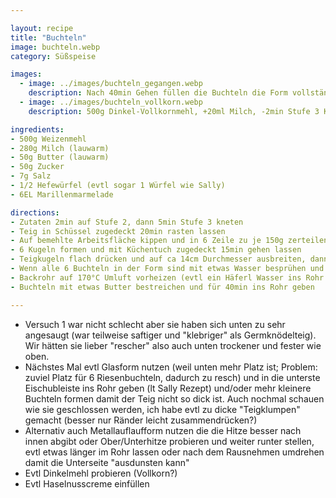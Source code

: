 ```yaml
---

layout: recipe
title: "Buchteln"
image: buchteln.webp
category: Süßspeise

images:
  - image: ../images/buchteln_gegangen.webp
    description: Nach 40min Gehen füllen die Buchteln die Form vollständig aus
  - image: ../images/buchteln_vollkorn.webp
    description: 500g Dinkel-Vollkornmehl, +20ml Milch, -2min Stufe 3 Knetzeit. VK-Teig bleibt leider sitzen bzw kompakt und schmeckt nicht wirklich gut. Nicht nochmal probieren.

ingredients:
- 500g Weizenmehl
- 280g Milch (lauwarm)
- 50g Butter (lauwarm)
- 50g Zucker
- 7g Salz
- 1/2 Hefewürfel (evtl sogar 1 Würfel wie Sally)
- 6EL Marillenmarmelade

directions:
- Zutaten 2min auf Stufe 2, dann 5min Stufe 3 kneten
- Teig in Schüssel zugedeckt 20min rasten lassen
- Auf bemehlte Arbeitsfläche kippen und in 6 Zeile zu je 150g zerteilen
- 6 Kugeln formen und mit Küchentuch zugedeckt 15min gehen lassen
- Teigkugeln flach drücken und auf ca 14cm Durchmesser ausbreiten, dann 1EL Marillenmarmelade reingeben und die Enden nach oben zusammenziehen und drücken und in eine mit Butter ausgestrichene Auflaufform geben (verkehrt, also mit der "Naht" nach unten)
- Wenn alle 6 Buchteln in der Form sind mit etwas Wasser besprühen und 40min gehen lassen
- Backrohr auf 170°C Umluft vorheizen (evtl ein Häferl Wasser ins Rohr stellen)
- Buchteln mit etwas Butter bestreichen und für 40min ins Rohr geben

---
```


- Versuch 1 war nicht schlecht aber sie haben sich unten zu sehr angesaugt (war teilweise saftiger und "klebriger" als Germknödelteig). Wir hätten sie lieber "rescher" also auch unten trockener und fester wie oben.
- Nächstes Mal evtl Glasform nutzen (weil unten mehr Platz ist; Problem: zuviel Platz für 6 Riesenbuchteln, dadurch zu resch) und in die unterste Eischubleiste ins Rohr geben (lt Sally Rezept) und/oder mehr kleinere Buchteln formen damit der Teig nicht so dick ist. Auch nochmal schauen wie sie geschlossen werden, ich habe evtl zu dicke "Teigklumpen" gemacht (besser nur Ränder leicht zusammendrücken?)
- Alternativ auch Metallauflaufform nutzen die die Hitze besser nach innen abgibt oder Ober/Unterhitze probieren und weiter runter stellen, evtl etwas länger im Rohr lassen oder nach dem Rausnehmen umdrehen damit die Unterseite "ausdunsten kann"
- Evtl Dinkelmehl probieren (Vollkorn?)
- Evtl Haselnusscreme einfüllen